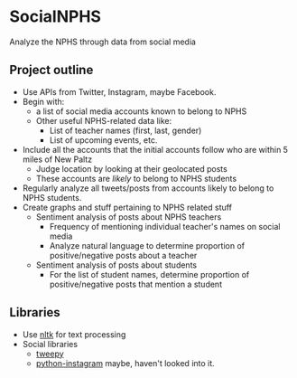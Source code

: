 # SocialNPHS
Analyze the NPHS through data from social media

## Project outline

- Use APIs from Twitter, Instagram, maybe Facebook.
- Begin with:
	- a list of social media accounts known to belong to NPHS 
	- Other useful NPHS-related data like:
		- List of teacher names (first, last, gender)
		- List of upcoming events, etc.
- Include all the accounts that the initial accounts follow who are within 5 miles of New Paltz
	- Judge location by looking at their geolocated posts
	- These accounts are *likely* to belong to NPHS students
- Regularly analyze all tweets/posts from accounts likely to belong to NPHS students.
- Create graphs and stuff pertaining to NPHS related stuff
	- Sentiment analysis of posts about NPHS teachers
		- Frequency of mentioning individual teacher's names on social media
		- Analyze natural language to determine proportion of positive/negative posts about a teacher
	- Sentiment analysis of posts about students
		- For the list of student names, determine proportion of positive/negative posts that mention a student

## Libraries

- Use [nltk](http://www.nltk.org) for text processing
- Social libraries
  - [tweepy](http://www.tweepy.org)
  - [python-instagram](https://github.com/facebookarchive/python-instagram) maybe, haven't looked into it.
